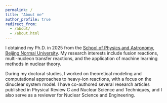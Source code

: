 ```yaml
---
permalink: /
title: "About me"
author_profile: true
redirect_from: 
  - /about/
  - /about.html
---
```

I obtained my Ph.D. in 2025 from the [School of Physics and Astronomy](https://physics.bnu.edu.cn/), [Beijing Normal University](https://www.bnu.edu.cn/). My research interests include fusion reactions, multi-nucleon transfer reactions, and the application of machine learning methods in nuclear theory.

During my doctoral studies, I worked on theoretical modeling and computational approaches to heavy-ion reactions, with a focus on the dinuclear system model. I have co-authored several research articles published in Physical Review C and Nuclear Science and Techniques, and I also serve as a reviewer for Nuclear Science and Engineering.
